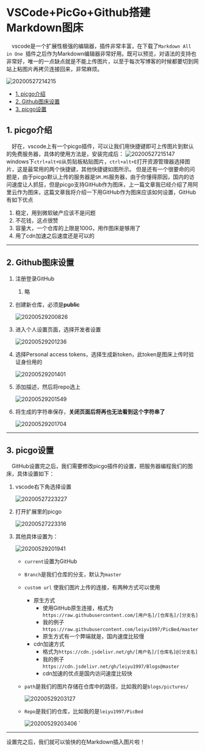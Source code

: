 # VSCode+PicGo+Github搭建Markdown图床

&emsp;vscode是一个扩展性极强的编辑器，插件非常丰富，在下载了`Markdown All in One
`插件之后作为Markdown编辑器非常好用。既可以预览，对语法的支持也非常好，唯一的一点缺点就是不能上传图片，以至于每次写博客的时候都要切到网站上粘图片再拷贝连接回来，非常麻烦。

![20200527214215](https://cdn.jsdelivr.net/gh/leiyu1997/Blogs@master/Resources/pictures/20200527214215.png)

<!-- TOC -->

- [1. picgo介绍](#1-picgo介绍)
- [2. Github图床设置](#2-github图床设置)
- [3. picgo设置](#3-picgo设置)

<!-- /TOC -->

## 1. picgo介绍
&emsp;好在，vscode上有一个picgo插件，可以让我们用快捷键即可上传图片到默认的免费服务器，具体的使用方法是，安装完成后：
![20200527215147](https://cdn.jsdelivr.net/gh/leiyu1997/Blogs@master/Resources/pictures/20200527215147.png)
windows下`ctrl+alt+U`从剪贴板粘贴图片，`ctrl+alt+E`打开资源管理器选择图片，这是最常用的两个快捷键，其他快捷键如图所示。
但是还有一个很要命的问题是，由于picgo默认上传的服务器是`SM.MS`服务器，由于你懂得原因，国内的访问速度让人抓狂，但是picgo支持GitHub作为图床，上一篇文章我已经介绍了用阿里云作为图床，这篇文章我将介绍一下用GitHub作为图床应该如何设置，GitHub有如下优点

1. 稳定，用到微软破产应该不是问题
2. 不花钱，这点很赞
3. 容量大，一个仓库的上限是100G，用作图床是够用了
4. 用了cdn加速之后速度还是可以的

--- 


## 2. Github图床设置

1. 注册登录GitHub
   1. 略
2. 创建新仓库，必须是**public**
   
   ![20200529200826](https://cdn.jsdelivr.net/gh/leiyu1997/Blogs@master/Resources/pictures/20200529200826.png)

3. 进入个人设置页面，选择开发者设置
   
   ![20200529201236](https://cdn.jsdelivr.net/gh/leiyu1997/Blogs@master/Resources/pictures/20200529201236.png)

4. 选择Personal access tokens，选择生成新token，此token是图床上传时验证身份用的

    ![20200529201401](https://cdn.jsdelivr.net/gh/leiyu1997/Blogs@master/Resources/pictures/20200529201401.png)

5.  添加描述，然后将repo选上

    ![20200529201549](https://cdn.jsdelivr.net/gh/leiyu1997/Blogs@master/Resources/pictures/20200529201549.png)

6. 将生成的字符串保存，**关闭页面后将再也无法看到这个字符串了**

    ![20200529201704](https://cdn.jsdelivr.net/gh/leiyu1997/Blogs@master/Resources/pictures/20200529201704.png)

---

## 3. picgo设置

&emsp;GitHub设置完之后，我们需要修改picgo插件的设置，把服务器编程我们的图床，具体设置如下：

1. vscode右下角选择设置

    ![20200527223227](https://cdn.jsdelivr.net/gh/leiyu1997/Blogs@master/Resources/pictures/20200527223227.png)

2. 打开扩展里的picgo

    ![20200527223316](https://cdn.jsdelivr.net/gh/leiyu1997/Blogs@master/Resources/pictures/20200527223316.png)

3. 其他具体设置为：

    ![20200529201941](https://cdn.jsdelivr.net/gh/leiyu1997/Blogs@master/Resources/pictures/20200529201941.png)

    - `current`设置为GitHub
    - `Branch`是我们仓库的分支，默认为`master`
    - `custom url` 使我们图片上传的连接，有两种方式可以使用
      - 原生方式
        - 使用GitHub原生连接，格式为`https://raw.githubusercontent.com/[用户名]/[仓库名]/[分支名]`
        - 我的例子`https://raw.githubusercontent.com/leiyu1997/PicBed/master`
        - 原生方式有一个弊端就是，国内速度比较慢
      - cdn加速方式
        - 格式为`https://cdn.jsdelivr.net/gh/[用户名]/[仓库名]@[分支名]`
        - 我的例子`https://cdn.jsdelivr.net/gh/leiyu1997/Blogs@master`
        - cdn加速的优点是国内访问速度比较快
    - `path`是我们的图片存储在仓库中的路径，比如我的是`blogs/pictures/`
  
        ![20200529203127](https://cdn.jsdelivr.net/gh/leiyu1997/Blogs@master/Resources/pictures/20200529203127.png)
        
    - `Repo`是我们的仓库，比如我的是`leiyu1997/PicBed`

        ![20200529203406](https://cdn.jsdelivr.net/gh/leiyu1997/Blogs@master/Resources/pictures/20200529203406.png)
`

---

设置完之后，我们就可以愉快的在Markdown插入图片啦！
